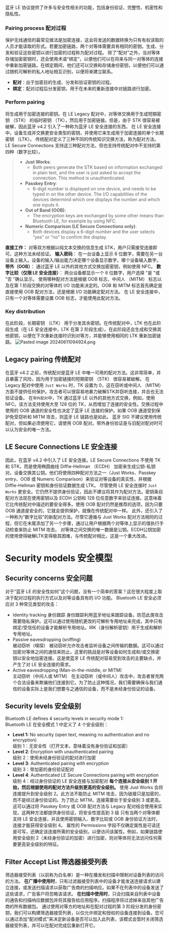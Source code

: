 蓝牙 LE 协议提供了许多与安全性相关的功能，包括身份验证、完整性、机密性和隐私性。
### Pairing process 配对过程
保护无线通信的最常见做法是加密连接，这会将发送的数据转换为只有有权读取的人员才能读取的形式。若要加密链路，两个对等体需要具有相同的密钥。生成、分发和验证这些密钥以进行加密的过程称为配对过程。
除了“配对”之外，当对等体存储加密密钥时，还会使用术语“绑定”，以便他们可以在将来与同一对等体的连接中重新加密链路。在绑定期间，他们还可以交换和存储身份密钥，以便他们可以通过随机可解析的私人地址相互识别，以便将来建立联系。
- **配对**：出于加密目的生成、分发和验证密钥的过程。
- **绑定**：配对过程后分发密钥，用于在未来的重新连接中对链路进行加密。
### Perform pairing
将生成用于加密连接的密钥。在 LE Legacy 配对中，对等体交换用于生成短期密钥 （STK） 的临时密钥 （TK），然后用于加密链接。但是，由于 STK 很容易被破解，因此蓝牙 v4.2 引入了一种称为蓝牙 LE 安全连接的东西。
在 LE 安全连接中，设备生成并交换更安全类型的密钥，并使用它来生成用于加密连接的单个长期密钥 （LTK）。
传统配对定义了三种不同的传统知识交换方法，称为配对方法。LE Secure Connections 支持这三种配对方法，但也支持传统配对中不支持的第四种（数字比较）。
> - **Just Works**: 
> 	- Both peers generate the STK based on information exchanged in plain text, and the user is just asked to accept the connection. This method is unauthenticated.
> - **Passkey Entry**: 
> 	- 6-digit number is displayed on one device, and needs to be typed in on the other device. The I/O capabilities of the devices determind which one displays the number and which one inputs it.
> - **Out of Band (OOB)**: 
> 	- The encryption keys are exchanged by some other means than Bluetooth LE, for example by using NFC.
> - **Numeric Comparison (LE Secure Connections only)**: 
> 	- Both devices display a 6-digit number and the user selects “yes” or “no” to confirm the display.

**直接工作：**
	对等双方根据以纯文本交换的信息生成 STK，用户只需接受连接即可。这种方法未经验证。
**输入密码**：
	在一台设备上显示 6 位数字，需要在另一台设备上输入。设备的输入/输出能力决定哪个设备显示数字，哪个设备输入数字。
**带外（OOB）**：
	通过蓝牙 LE 以外的其他方式交换加密密钥，例如使用 NFC。
**数字比较（仅限 LE 安全连接）**：
	两台设备都显示一个 6 位数字，用户选择 "是 "或 "否 "确认显示。
使用哪种配对方法是根据 OOB 标志、中间人 （MITM） 标志以及在第 1 阶段交换的对等体的 I/O 功能来决定的。OOB 和 MITM 标志首先确定是直接使用 OOB 配对方法，还是根据 I/O 功能确定配对方法。
在 LE 安全连接中，只有一个对等体需要设置 OOB 标志，才能使用此配对方法。
### Key distribution
在此阶段，长期密钥 （LTK） 用于分发其余密钥。在传统配对中，LTK 也在此阶段生成（在 LE 安全连接中，LTK 在第 2 阶段生成）。在此阶段还会生成和交换其他密钥，以便在下次重新连接时识别对等方，并能够使用相同的 LTK 重新加密链路。
![Pasted image 20240611094924.png](https://picr.oss-cn-qingdao.aliyuncs.com/img/Pasted%20image%2020240611094924.png)
## Legacy pairing 传统配对
在蓝牙 v4.2 之前，传统配对是蓝牙 LE 中唯一可用的配对方法。这非常简单，并且暴露了风险，因为用于加密链接的短期密钥 （STK） 很容易被破解。
在 Legacy 配对中使用 `Just Works`  时，TK 设置为 0，这在窃听或中间人 （MITM） 方面不提供任何保护。攻击者可以很容易地暴力破解STK并窃听连接，并且也无法验证设备。
在`带外配对`中，TK 通过蓝牙 LE 以外的其他方式交换，例如，使用 NFC。该方法支持使用大至 128 位的 TK，从而增加了连接的安全性。交换过程中使用的 OOB 通道的安全性也决定了蓝牙 LE 连接的保护。如果 OOB 通道受到保护免受窃听和 MITM 攻击，则蓝牙 LE 链路也是如此。
蓝牙 SIG 不建议使用传统配对，但如果必须使用它，请使用 OOB 配对。带外身份验证是与旧配对配对时可以认为安全的唯一方法。
## LE Secure Connections LE 安全连接
因此，在蓝牙 v4.2 中引入了 LE 安全连接。LE Secure Connections 不使用 TK 和 STK，而是使用椭圆曲线 Diffie-Hellman （ECDH） 加密来生成公钥-私钥对。设备交换其公钥。他们将使用四种配对方法之一（Just Works、Passkey entry、OOB 或 Numeric Comparison）来验证对等设备的真实性，并根据 Diffie-Hellman 密钥和身份验证数据生成 LTK。
尽管使用 LE 安全连接时 `Just Works` 更安全。它仍然不提供身份验证，因此不建议将其作为配对方法。密钥条目配对方法现在使用密钥以及 ECDH 公钥和 128 位任意数字来验证连接。这意味着它比传统配对中描述的要安全得多。使用 OOB 配对仍然是推荐的选项，因为只要 OOB 通道是安全的，它就会提供保护，就像在传统配对中一样。
此外，还引入了一种称为“数字比较”的新配对方法。尽管它遵循与 Just Works 配对方法相同的过程，但它在末尾添加了另一个步骤，通过让用户根据两个对等体上显示的值执行手动检查来防止 MITM 攻击。
对等体之间交换的唯一数据是公钥。ECDH公钥加密的使用使得破解LTK变得极其困难，与传统配对相比，这是一个重大改进。
# Security models 安全模型
## Security concerns 安全问题
对于“蓝牙 LE 的安全性如何”这个问题，没有一个简单的答案？这在很大程度上取决于配对过程的执行方式以及对等设备具有的 I/O 功能。
Bluetooth LE 安全必须应对 3 种常见类型的攻击：
- Identity tracking 身份跟踪
	身份跟踪利用蓝牙地址来跟踪设备。防范此类攻击需要隐私保护。这可以通过使用随机更改的可解析专用地址来完成，其中只有绑定/受信任的设备才能解析专用地址。IRK（身份解析密钥）用于生成和解析专用地址。
- Passive eavesdropping (sniffing)  
    被动窃听（嗅探）
    被动窃听允许攻击者监听设备之间传输的数据。这可以通过加密对等体之间的通信来防止。这里的挑战是对等设备如何生成和/或交换密钥以安全地加密连接。这是使蓝牙 LE 传统配对容易受到攻击的主要缺点，并产生了对 LE 安全连接的需求。
- Active eavesdropping (Man-in-the-middle, or MITM)  
    主动窃听（中间人或 MITM）
	在主动窃听（或中间人）攻击中，攻击者冒充两个合法设备来欺骗他们连接到它。为了防止这种情况，我们需要确保与我们通信的设备实际上是我们想要与之通信的设备，而不是未经身份验证的设备。
## Security levels 安全级别
Bluetooth LE defines 4 security levels in security mode 1:  
Bluetooth LE 在安全模式 1 中定义了 4 个安全级别：
- **Level 1:** No security (open text, meaning no authentication and no encryption)   
    级别 1：无安全性（打开文本，意味着没有身份验证和加密）
- **Level 2**: Encryption with unauthenticated pairing  
    级别 2：使用未经身份验证的配对进行加密
- **Level 3**: Authenticated pairing with encryption  
    级别 3：带加密的身份验证配对
- **Level 4**: Authenticated LE Secure Connections pairing with encryption  
    级别 4：经过身份验证的 LE 安全连接与加密配对
    **每个连接从安全级别 1 开始，然后根据使用的配对方法升级到更高的安全级别。**
    使用 Just Works 会将连接提升到安全级别 2。此方法不能防止 MITM 攻击，因为链接只是加密的，而不是经过身份验证的。为了防止 MITM，连接需要处于安全级别 3 或更高。这可以通过将 Passkey Entry 或 OOB 配对方法与 Legacy 配对结合使用来实现，这两种方法都提供身份验证，将安全性提高到 3 级
    只有当两个对等体都支持 LE 安全连接，并且使用密钥输入、数字比较或 OOB 身份验证方法时，连接才能获得安全级别 4。
    属性的 Permissions 字段不仅确定属性是可读还是可写，还确定该连接所需的安全级别，以便访问该属性。例如，如果链路使用安全级别 2（未经身份验证的加密）进行加密，则对等体将无法访问任何需要更高安全级别的特征。
## Filter Accept List 筛选器接受列表
筛选器接受列表（以前称为白名单）是一种在播发和扫描中限制对设备列表的访问的方法。
**在广播中使用时**，只有过滤器接受列表中的设备才能发送连接请求以建立连接，或发送扫描请求以获取广告商的扫描响应。如果不在列表中的设备发送了这些请求，广告客户将忽略该请求。
**在扫描中使用时**，只会扫描来自列表中设备的通告和扫描响应数据包并将其报告给应用程序。扫描程序将过滤掉来自其他广告商的所有数据包。
通过使用对等方的地址和在配对过程的第 3 阶段分发的身份密钥，我们可以构建筛选器接受列表，以仅允许绑定和授权的设备连接到设备。您可以通过添加“配对模式”来决定新设备是否可以加入此列表，该模式会暂时关闭筛选器接受列表，并可以在配对完成后重新打开它。